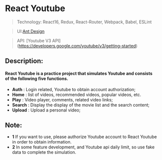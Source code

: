 # React Youtube

> Technology: React16, Redux, React-Router, Webpack, Babel, ESLint

> UI:[Ant Design](https://ant.design/)

> API: [Youtube V3 API] (https://developers.google.com/youtube/v3/getting-started)

## Description:
#### React Youtube is a practice project that simulates Youtube and consists of the following five functions.

- **Auth** : Login related, Youtube to obtain account authorization;
- **Home** : list of videos, recommended videos, popular videos, etc.
- **Play** : Video player, comments, related video links;
- **Search** : Display the display of the movie list and the search content;
- **Upload** : Upload a personal video;

## Note: 

- **1** If you want to use, please authorize Youtube account to React Youtube in order to obtain information.
- **2** In some feature development, and Youtube api daily limit, so use fake data to complete the simulation.

